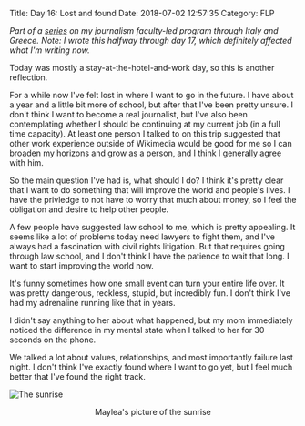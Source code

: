 Title: Day 16: Lost and found
Date: 2018-07-02 12:57:35
Category: FLP

_Part of a [series](https://blog.legoktm.com/category/flp.html) on my journalism faculty-led program through Italy and Greece. Note: I wrote this halfway through day 17, which definitely affected what I'm writing now._

Today was mostly a stay-at-the-hotel-and-work day, so this is another reflection.

For a while now I've felt lost in where I want to go in the future. I have about a year and a little bit more of school, but after that I've been pretty unsure. I don't think I want to become a real journalist, but I've also been contemplating whether I should be continuing at my current job (in a full time capacity). At least one person I talked to on this trip suggested that other work experience outside of Wikimedia would be good for me so I can broaden my horizons and grow as a person, and I think I generally agree with him.

So the main question I've had is, what should I do? I think it's pretty clear that I want to do something that will improve the world and people's lives. I have the privledge to not have to worry that much about money, so I feel the obligation and desire to help other people.

A few people have suggested law school to me, which is pretty appealing. It seems like a lot of problems today need lawyers to fight them, and I've always had a fascination with civil rights litigation. But that requires going through law school, and I don't think I have the patience to wait that long. I want to start improving the world now.

It's funny sometimes how one small event can turn your entire life over. It was pretty dangerous, reckless, stupid, but incredibly fun. I don't think I've had my adrenaline running like that in years.

I didn't say anything to her about what happened, but my mom immediately noticed the difference in my mental state when I talked to her for 30 seconds on the phone.

We talked a lot about values, relationships, and most importantly failure last night. I don't think I've exactly found where I want to go yet, but I feel much better that I've found the right track.

![The sunrise]({filename}/images/maylea_sunrise.jpg)
<center>Maylea's picture of the sunrise</center>

